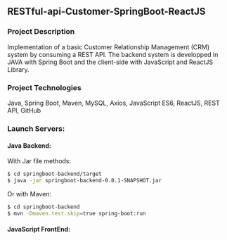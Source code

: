 ## RESTful-api-Customer-SpringBoot-ReactJS

### Project Description

Implementation of a basic Customer Relationship Management (CRM) system by consuming a REST API.
The backend system is developped in JAVA with Spring Boot and the client-side with JavaScript and ReactJS Library.  

### Project Technologies

Java, Spring Boot, Maven, MySQL, Axios, JavaScript ES6, ReactJS, REST API, GitHub

### Launch Servers:

#### Java Backend:

With Jar file methods:

```bash
$ cd springboot-backend/target
$ java -jar springboot-backend-0.0.1-SNAPSHOT.jar
```

Or with Maven:

```bash
$ cd springboot-backend
$ mvn -Dmaven.test.skip=true spring-boot:run
```

#### JavaScript FrontEnd:

